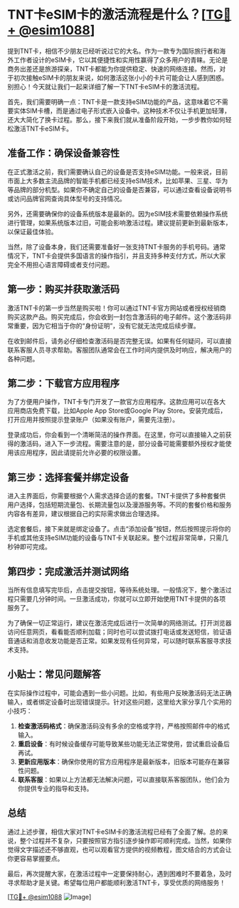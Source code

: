 # TNT卡eSIM卡的激活流程是什么？[[TG💪+ @esim1088](https://t.me/s/esim1088)]

提到TNT卡，相信不少朋友已经听说过它的大名。作为一款专为国际旅行者和海外工作者设计的eSIM卡，它以其便捷性和实用性赢得了众多用户的青睐。无论是商务出差还是旅游探亲，TNT卡都能为你提供稳定、快速的网络连接。然而，对于初次接触eSIM卡的朋友来说，如何激活这张小小的卡片可能会让人感到困惑。别担心！今天就让我们一起来详细了解一下TNT卡eSIM卡的激活流程。

首先，我们需要明确一点：TNT卡是一款支持eSIM功能的产品，这意味着它不需要实体SIM卡槽，而是通过电子形式嵌入设备中。这种技术不仅让手机更加轻薄，还大大简化了换卡过程。那么，接下来我们就从准备阶段开始，一步步教你如何轻松激活TNT卡eSIM卡。

## 准备工作：确保设备兼容性

在正式激活之前，我们需要确认自己的设备是否支持eSIM功能。一般来说，目前市面上大多数主流品牌的智能手机都已经支持eSIM技术，比如苹果、三星、华为等品牌的部分机型。如果你不确定自己的设备是否兼容，可以通过查看设备说明书或访问品牌官网查询具体型号的支持情况。

另外，还需要确保你的设备系统版本是最新的。因为eSIM技术需要依赖操作系统进行管理，如果系统版本过旧，可能会影响激活过程。建议提前更新到最新版本，以保证最佳体验。

当然，除了设备本身，我们还需要准备好一张支持TNT卡服务的手机号码。通常情况下，TNT卡会提供多国语言的操作指引，并且支持多种支付方式，所以大家完全不用担心语言障碍或者支付问题。

## 第一步：购买并获取激活码

激活TNT卡的第一步当然是购买啦！你可以通过TNT卡官方网站或者授权经销商购买这款产品。购买完成后，你会收到一封包含激活码的电子邮件。这个激活码非常重要，因为它相当于你的“身份证明”，没有它就无法完成后续步骤。

在收到邮件后，请务必仔细检查激活码是否完整无误。如果有任何疑问，可以直接联系客服人员寻求帮助。客服团队通常会在工作时间内提供及时响应，解决用户的各种问题。

## 第二步：下载官方应用程序

为了方便用户操作，TNT卡专门开发了一款官方应用程序。这款应用可以在各大应用商店免费下载，比如Apple App Store或Google Play Store。安装完成后，打开应用并按照提示登录账户（如果没有账户，需要先注册）。

登录成功后，你会看到一个清晰简洁的操作界面。在这里，你可以直接输入之前获得的激活码，进入下一步流程。需要注意的是，部分设备可能需要额外授权才能使用该应用程序，因此请提前允许必要的权限设置。

## 第三步：选择套餐并绑定设备

进入主界面后，你需要根据个人需求选择合适的套餐。TNT卡提供了多种套餐供用户选择，包括短期流量包、长期流量包以及漫游服务等。不同的套餐价格和服务内容各有差异，建议根据自己的实际需求做出合理选择。

选定套餐后，接下来就是绑定设备了。点击“添加设备”按钮，然后按照提示将你的手机或其他支持eSIM功能的设备与TNT卡关联起来。整个过程非常简单，只需几秒钟即可完成。

## 第四步：完成激活并测试网络

当所有信息填写完毕后，点击提交按钮，等待系统处理。一般情况下，整个激活过程只需要几分钟时间。一旦激活成功，你就可以立即开始使用TNT卡提供的各项服务了。

为了确保一切正常运行，建议在激活完成后进行一次简单的网络测试。打开浏览器访问任意网页，看看能否顺利加载；同时也可以尝试拨打电话或发送短信，验证语音通话和消息收发功能是否正常。如果发现有任何异常，可以随时联系客服寻求技术支持。

## 小贴士：常见问题解答

在实际操作过程中，可能会遇到一些小问题。比如，有些用户反映激活码无法正确输入，或者绑定设备时出现错误提示。针对这些问题，这里给大家分享几个实用的小技巧：

1. **检查激活码格式**：确保激活码没有多余的空格或字符，严格按照邮件中的格式输入。
2. **重启设备**：有时候设备缓存可能导致某些功能无法正常使用，尝试重启设备后再试。
3. **更新应用版本**：确保你使用的官方应用程序是最新版本，旧版本可能存在兼容性问题。
4. **联系客服**：如果以上方法都无法解决问题，可以直接联系客服团队，他们会为你提供专业的指导和支持。

## 总结

通过上述步骤，相信大家对TNT卡eSIM卡的激活流程已经有了全面了解。总的来说，整个过程并不复杂，只要按照官方指引逐步操作即可顺利完成。当然，如果你觉得文字描述还不够直观，也可以观看官方提供的视频教程，图文结合的方式会让你更容易掌握要点。

最后，再次提醒大家，在激活过程中一定要保持耐心，遇到困难时不要着急，及时寻求帮助才是关键。希望每位用户都能顺利激活TNT卡，享受优质的网络服务！

[[TG💪+ @esim1088](https://t.me/s/esim1088) ![Image](https://i.postimg.cc/4NQfJmqS/Snipaste-2025-05-13-00-14-12.png)]